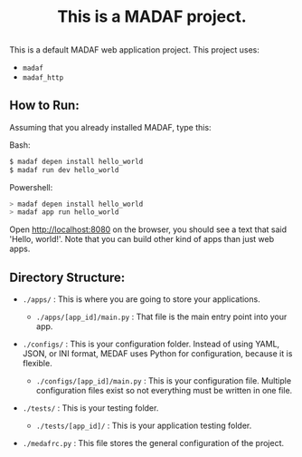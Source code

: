 <div align="center" style="display : flex; justify-content : center;">
  <h1>This is a MADAF project.</h1>
</div>

This is a default MADAF web application project. This project uses:
- ```madaf```
- ```madaf_http```

## How to Run:

Assuming that you already installed MADAF, type this:

Bash:

``` bash
$ madaf depen install hello_world
$ madaf run dev hello_world
```

Powershell:

``` powershell
> madaf depen install hello_world
> madaf app run hello_world
```

Open [http://localhost:8080](http://localhost:8080) on the browser, you should see a text that said 'Hello, world!'. Note that you can build other kind of apps than just web apps.

## Directory Structure:

-  ```./apps/``` : This is where you are going to store your applications.

    - ```./apps/[app_id]/main.py``` : That file is the main entry point into your app.

- ```./configs/``` : This is your configuration folder. Instead of using YAML, JSON, or INI format, MEDAF uses Python for configuration, because it is flexible.

    - ```./configs/[app_id]/main.py``` : This is your configuration file. Multiple configuration files exist so not everything must be written in one file.

- ```./tests/``` : This is your testing folder.

    - ```./tests/[app_id]/``` : This is your application testing folder.

- ```./medafrc.py``` : This file stores the general configuration of the project.


